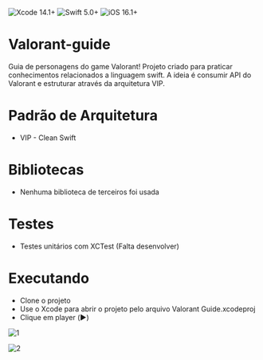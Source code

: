 
![Xcode 14.1+](https://img.shields.io/badge/Xcode-12.0%2B-blue.svg)
![Swift 5.0+](https://img.shields.io/badge/Swift-5.0%2B-orange.svg)
![iOS 16.1+](https://img.shields.io/badge/iOS-14.0%2B-blue.svg)

# Valorant-guide
Guia de personagens do game Valorant!
Projeto criado para praticar conhecimentos relacionados a linguagem swift. A ideia é consumir API do Valorant e estruturar através da arquitetura VIP.

# Padrão de Arquitetura
- VIP - Clean Swift

# Bibliotecas
- Nenhuma biblioteca de terceiros foi usada

# Testes
- Testes unitários com XCTest (Falta desenvolver)

# Executando
- Clone o projeto
- Use o Xcode para abrir o projeto pelo arquivo Valorant Guide.xcodeproj
- Clique em player (▶️)

![1](https://user-images.githubusercontent.com/54284757/229316297-f431d494-cd7c-4b32-9143-d620ea312518.gif)

![2](https://user-images.githubusercontent.com/54284757/229316347-ed8a86a3-ef52-4f56-84d5-bdd77e1b6106.gif)

